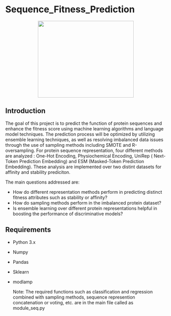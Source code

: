 # Sequence_Fitness_Prediction
<p align="center"> <img src=https://user-images.githubusercontent.com/77028470/216752280-01adaf5c-c677-4872-9af2-d03f022b1021.png height="240" width="300" style="border: 0">



## Introduction

The goal of this project is to predict the function of protein sequences and enhance the fitness score using machine learning algorithms and language model techniques. The prediction process will be optimized by utilizing ensemble learning techniques, as well as resolving imbalanced data issues through the use of sampling methods including SMOTE and R-oversampling. For protein sequence representation, four different methods are analyzed : One-Hot Encoding, Physiochemical Encoding, UniRep ( Next-Token Prediction Embedding) and ESM (Masked-Token Prediction Embedding). These analysis are implemented over two distint datasets for affinity and stability prediciton. 

The main questions addressed are:

* How do different representation methods perform in predicting distinct fitness attributes such as stability or affinity? 
* How do sampling methods perform in the imbalanced protein dataset?
* Is ensemble learning over different protein representations helpful in boosting the performance of discriminative models?


## Requirements

- Python 3.x
- Numpy
- Pandas
- Sklearn
- modlamp 
  
  Note: The required functions such as classification and regression combined with sampling methods, sequence represention concatenation or voting, etc. are in the main file called as module_seq.py
